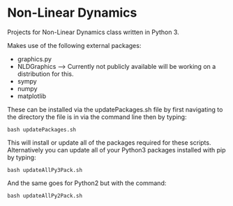 # Non-Linear Dynamics
Projects for Non-Linear Dynamics class written in Python 3.

Makes use of the following external packages:
* graphics.py
* NLDGraphics --> Currently not publicly available will be working on a distribution for this.
* sympy
* numpy
* matplotlib

These can be installed via the updatePackages.sh file by first navigating to the directory the file is in via the command line then by typing:

```bash updatePackages.sh```

This will install or update all of the packages required for these scripts. Alternatively you can update all of your Python3 packages installed with pip by typing:

```bash updateAllPy3Pack.sh```

And the same goes for Python2 but with the command:

```bash updateAllPy2Pack.sh```
